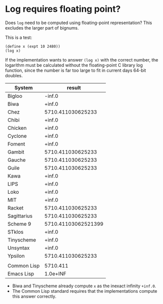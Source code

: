 # Log requires floating point?

Does `log` need to be computed using floating-point representation?
This excludes the larger part of bignums.

This is a test:

```
(define x (expt 10 2480))
(log x)
```

If the implementation wants to answer `(log x)` with the correct
number, the logarithm must be calculated without the floating-point 
C library log function, since the number is far too large to fit 
in current days 64-bit doubles.

|System      | result |
|------------|--------|
|Bigloo      | -inf.0 |
|Biwa        | +inf.0 |
|Chez        | 5710.411030625233 |
|Chibi       | +inf.0 |
|Chicken     | +inf.0 |
|Cyclone     | +inf.0 |
|Foment      | +inf.0 |
|Gambit      | 5710.411030625233 |
|Gauche      | 5710.411030625233 |
|Guile       | 5710.411030625233 |
|Kawa        | +inf.0 |
|LIPS        | +inf.0 |
|Loko        | +inf.0 |
|MIT         | +inf.0 |
|Racket      | 5710.411030625233 |
|Sagittarius | 5710.411030625233 |
|Scheme 9    | 5710.41103062521399 |
|STklos      | +inf.0 |
|Tinyscheme  | +inf.0 |
|Unsyntax    | +inf.0 |
|Ypsilon     | 5710.411030625233
|            |          |
|Common Lisp | 5710.411 |
|Emacs Lisp  | 1.0e+INF |


* Biwa and Tinyscheme already compute `x` as the inexact infinity `+inf.0`.
* The Common Lisp standard requires that the implementations compute this answer correctly.

